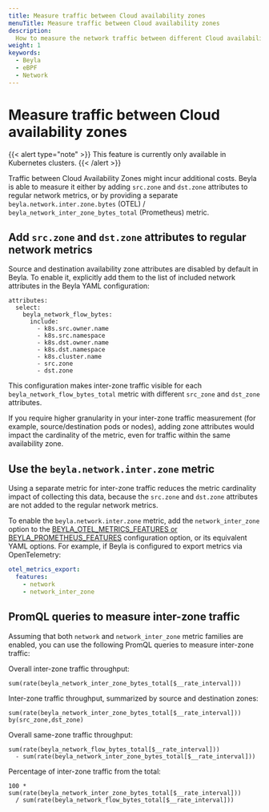 ```yaml
---
title: Measure traffic between Cloud availability zones
menuTitle: Measure traffic between Cloud availability zones
description:
  How to measure the network traffic between different Cloud availability zones
weight: 1
keywords:
  - Beyla
  - eBPF
  - Network
---
```


# Measure traffic between Cloud availability zones

{{< alert type="note" >}} This feature is currently only available in Kubernetes
clusters. {{< /alert >}}

Traffic between Cloud Availability Zones might incur additional costs. Beyla is
able to measure it either by adding `src.zone` and `dst.zone` attributes to
regular network metrics, or by providing a separate
`beyla.network.inter.zone.bytes` (OTEL) / `beyla_network_inter_zone_bytes_total`
(Prometheus) metric.

## Add `src.zone` and `dst.zone` attributes to regular network metrics

Source and destination availability zone attributes are disabled by default in
Beyla. To enable it, explicitly add them to the list of included network
attributes in the Beyla YAML configuration:

```
attributes:
  select:
    beyla_network_flow_bytes:
      include:
        - k8s.src.owner.name
        - k8s.src.namespace
        - k8s.dst.owner.name
        - k8s.dst.namespace
        - k8s.cluster.name
        - src.zone
        - dst.zone
```

This configuration makes inter-zone traffic visible for each
`beyla_network_flow_bytes_total` metric with different `src_zone` and `dst_zone`
attributes.

If you require higher granularity in your inter-zone traffic measurement (for
example, source/destination pods or nodes), adding zone attributes would impact
the cardinality of the metric, even for traffic within the same availability
zone.

## Use the `beyla.network.inter.zone` metric

Using a separate metric for inter-zone traffic reduces the metric cardinality
impact of collecting this data, because the `src.zone` and `dst.zone` attributes
are not added to the regular network metrics.

To enable the `beyla.network.inter.zone` metric, add the `network_inter_zone`
option to the
[BEYLA_OTEL_METRICS_FEATURES or BEYLA_PROMETHEUS_FEATURES](../../configure/export-data/)
configuration option, or its equivalent YAML options. For example, if Beyla is
configured to export metrics via OpenTelemetry:

```yaml
otel_metrics_export:
  features:
    - network
    - network_inter_zone
```

## PromQL queries to measure inter-zone traffic

Assuming that both `network` and `network_inter_zone` metric families are
enabled, you can use the following PromQL queries to measure inter-zone traffic:

Overall inter-zone traffic throughput:

```
sum(rate(beyla_network_inter_zone_bytes_total[$__rate_interval]))
```

Inter-zone traffic throughput, summarized by source and destination zones:

```
sum(rate(beyla_network_inter_zone_bytes_total[$__rate_interval])) by(src_zone,dst_zone)
```

Overall same-zone traffic throughput:

```
sum(rate(beyla_network_flow_bytes_total[$__rate_interval]))
  - sum(rate(beyla_network_inter_zone_bytes_total[$__rate_interval]))
```

Percentage of inter-zone traffic from the total:

```
100 * sum(rate(beyla_network_inter_zone_bytes_total[$__rate_interval]))
  / sum(rate(beyla_network_flow_bytes_total[$__rate_interval]))
```
